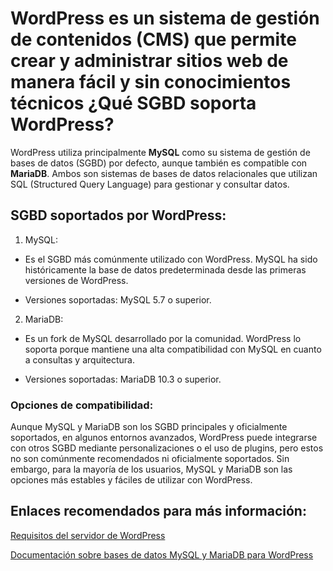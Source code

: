 # WordPress es un sistema de gestión de contenidos (CMS) que permite crear y administrar sitios web de manera fácil y sin conocimientos técnicos ¿Qué SGBD soporta WordPress?

WordPress utiliza principalmente __MySQL__ como su sistema de gestión de bases de datos (SGBD) por defecto, aunque también es compatible con __MariaDB__. Ambos son sistemas de bases de datos relacionales que utilizan SQL (Structured Query Language) para gestionar y consultar datos.

## SGBD soportados por WordPress:

1. MySQL:

+ Es el SGBD más comúnmente utilizado con WordPress. MySQL ha sido históricamente la base de datos predeterminada desde las primeras versiones de WordPress.

+ Versiones soportadas: MySQL 5.7 o superior.

2. MariaDB:

+ Es un fork de MySQL desarrollado por la comunidad. WordPress lo soporta porque mantiene una alta compatibilidad con MySQL en cuanto a consultas y arquitectura.
  
+ Versiones soportadas: MariaDB 10.3 o superior.

### Opciones de compatibilidad:
Aunque MySQL y MariaDB son los SGBD principales y oficialmente soportados, en algunos entornos avanzados, WordPress puede integrarse con otros SGBD mediante personalizaciones o el uso de plugins, pero estos no son comúnmente recomendados ni oficialmente soportados. Sin embargo, para la mayoría de los usuarios, MySQL y MariaDB son las opciones más estables y fáciles de utilizar con WordPress.

## Enlaces recomendados para más información:

[Requisitos del servidor de WordPress](https://es.wordpress.org/about/requirements/)

[Documentación sobre bases de datos MySQL y MariaDB para WordPress](https://alvarofontela.com/entendiendo-base-datos-mysql-wordpress/)